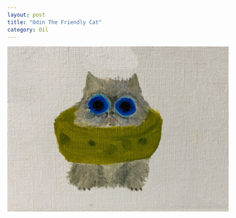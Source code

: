 ```yaml
---
layout: post
title: "Odin The Friendly Cat"
category: Oil
---
```

![Odin The Friendly Cat](/images/up/art/oil/Odin.jpeg)